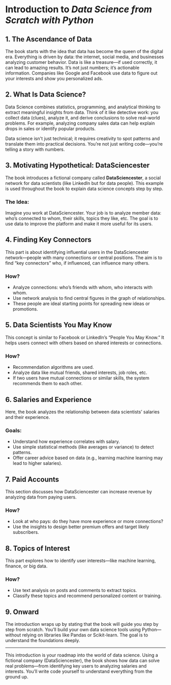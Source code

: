 # Introduction to *Data Science from Scratch with Python*

## 1. The Ascendance of Data
The book starts with the idea that data has become the queen of the digital era. Everything is driven by data: the internet, social media, and businesses analyzing customer behavior. Data is like a treasure—if used correctly, it can lead to amazing results. It’s not just numbers; it’s actionable information. Companies like Google and Facebook use data to figure out your interests and show you personalized ads.

## 2. What Is Data Science?
Data Science combines statistics, programming, and analytical thinking to extract meaningful insights from data. Think of it like detective work: you collect data (clues), analyze it, and derive conclusions to solve real-world problems. For example, analyzing company sales data can help explain drops in sales or identify popular products.

Data science isn't just technical; it requires creativity to spot patterns and translate them into practical decisions. You’re not just writing code—you’re telling a story with numbers.

## 3. Motivating Hypothetical: DataSciencester
The book introduces a fictional company called **DataSciencester**, a social network for data scientists (like LinkedIn but for data people). This example is used throughout the book to explain data science concepts step by step.

### The Idea:
Imagine you work at DataSciencester. Your job is to analyze member data: who’s connected to whom, their skills, topics they like, etc. The goal is to use data to improve the platform and make it more useful for its users.

## 4. Finding Key Connectors
This part is about identifying influential users in the DataSciencester network—people with many connections or central positions. The aim is to find “key connectors” who, if influenced, can influence many others.

### How?
- Analyze connections: who’s friends with whom, who interacts with whom.
- Use network analysis to find central figures in the graph of relationships.
- These people are ideal starting points for spreading new ideas or promotions.

## 5. Data Scientists You May Know
This concept is similar to Facebook or LinkedIn’s “People You May Know.” It helps users connect with others based on shared interests or connections.

### How?
- Recommendation algorithms are used.
- Analyze data like mutual friends, shared interests, job roles, etc.
- If two users have mutual connections or similar skills, the system recommends them to each other.

## 6. Salaries and Experience
Here, the book analyzes the relationship between data scientists’ salaries and their experience.

### Goals:
- Understand how experience correlates with salary.
- Use simple statistical methods (like averages or variance) to detect patterns.
- Offer career advice based on data (e.g., learning machine learning may lead to higher salaries).

## 7. Paid Accounts
This section discusses how DataSciencester can increase revenue by analyzing data from paying users.

### How?
- Look at who pays: do they have more experience or more connections?
- Use the insights to design better premium offers and target likely subscribers.

## 8. Topics of Interest
This part explores how to identify user interests—like machine learning, finance, or big data.

### How?
- Use text analysis on posts and comments to extract topics.
- Classify these topics and recommend personalized content or training.

## 9. Onward
The introduction wraps up by stating that the book will guide you step by step from scratch. You’ll build your own data science tools using Python—without relying on libraries like Pandas or Scikit-learn. The goal is to understand the foundations deeply.

---

This introduction is your roadmap into the world of data science. Using a fictional company (DataSciencester), the book shows how data can solve real problems—from identifying key users to analyzing salaries and interests. You’ll write code yourself to understand everything from the ground up.
